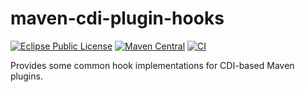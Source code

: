 # maven-cdi-plugin-hooks
[![Eclipse Public License](https://img.shields.io/github/license/mavenplugins/maven-cdi-plugin-hooks?label=License)](./LICENSE)
[![Maven Central](https://img.shields.io/maven-central/v/io.github.mavenplugins/cdi-plugin-hooks.svg?label=Maven%20Central)](https://search.maven.org/artifact/io.github.mavenplugins/cdi-plugin-hooks)
[![CI](https://github.com/mavenplugins/maven-cdi-plugin-hooks/actions/workflows/build_and_deploy.yml/badge.svg)](https://github.com/mavenplugins/maven-cdi-plugin-hooks/actions/workflows/build_and_deploy.yml)

Provides some common hook implementations for CDI-based Maven plugins.

